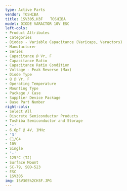 ```yaml
---
type: Active Parts
vendor: TOSHIBA
title: 1SV305,H3F　　TOSHIBA
model: DIODE VARACTOR 10V ESC
left-cols:
- Product Attributes
- Categories
- Diodes - Variable Capacitance (Varicaps, Varactors)
- Manufacturer
- Series
- Capacitance @ Vr, F
- Capacitance Ratio
- Capacitance Ratio Condition
- Voltage - Peak Reverse (Max)
- Diode Type
- Q @ Vr, F
- Operating Temperature
- Mounting Type
- Package / Case
- Supplier Device Package
- Base Part Number
right-cols:
- Select All
- Discrete Semiconductor Products
- Toshiba Semiconductor and Storage
- '-'
- 6.6pF @ 4V, 1MHz
- '3'
- C1/C4
- 10V
- Single
- '-'
- 125°C (TJ)
- Surface Mount
- SC-79, SOD-523
- ESC
- 1SV305
img: 1SV305%2CH3F.JPG
---
```


